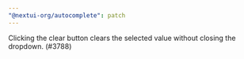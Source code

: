```yaml
---
"@nextui-org/autocomplete": patch
---
```


Clicking the clear button clears the selected value without closing the dropdown. (#3788)
